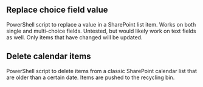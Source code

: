 ## Replace choice field value

PowerShell script to replace a value in a SharePoint list item. Works on both single and multi-choice fields. Untested, but would likely work on text fields as well. Only items that have changed will be updated.

## Delete calendar items

PowerShell script to delete items from a classic SharePoint calendar list that are older than a certain date. Items are pushed to the recycling bin.